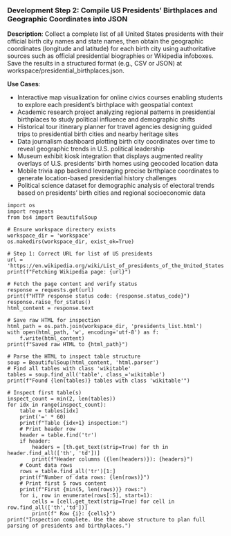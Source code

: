 ### Development Step 2: Compile US Presidents’ Birthplaces and Geographic Coordinates into JSON

**Description**: Collect a complete list of all United States presidents with their official birth city names and state names, then obtain the geographic coordinates (longitude and latitude) for each birth city using authoritative sources such as official presidential biographies or Wikipedia infoboxes. Save the results in a structured format (e.g., CSV or JSON) at workspace/presidential_birthplaces.json.

**Use Cases**:
- Interactive map visualization for online civics courses enabling students to explore each president’s birthplace with geospatial context
- Academic research project analyzing regional patterns in presidential birthplaces to study political influence and demographic shifts
- Historical tour itinerary planner for travel agencies designing guided trips to presidential birth cities and nearby heritage sites
- Data journalism dashboard plotting birth city coordinates over time to reveal geographic trends in U.S. political leadership
- Museum exhibit kiosk integration that displays augmented reality overlays of U.S. presidents’ birth homes using geocoded location data
- Mobile trivia app backend leveraging precise birthplace coordinates to generate location-based presidential history challenges
- Political science dataset for demographic analysis of electoral trends based on presidents’ birth cities and regional socioeconomic data

```
import os
import requests
from bs4 import BeautifulSoup

# Ensure workspace directory exists
workspace_dir = 'workspace'
os.makedirs(workspace_dir, exist_ok=True)

# Step 1: Correct URL for list of US presidents
url = 'https://en.wikipedia.org/wiki/List_of_presidents_of_the_United_States'
print(f"Fetching Wikipedia page: {url}")

# Fetch the page content and verify status
response = requests.get(url)
print(f"HTTP response status code: {response.status_code}")
response.raise_for_status()
html_content = response.text

# Save raw HTML for inspection
html_path = os.path.join(workspace_dir, 'presidents_list.html')
with open(html_path, 'w', encoding='utf-8') as f:
    f.write(html_content)
print(f"Saved raw HTML to {html_path}")

# Parse the HTML to inspect table structure
soup = BeautifulSoup(html_content, 'html.parser')
# Find all tables with class 'wikitable'
tables = soup.find_all('table', class_='wikitable')
print(f"Found {len(tables)} tables with class 'wikitable'")

# Inspect first table(s)
inspect_count = min(2, len(tables))
for idx in range(inspect_count):
    table = tables[idx]
    print('=' * 60)
    print(f"Table {idx+1} inspection:")
    # Print header row
    header = table.find('tr')
    if header:
        headers = [th.get_text(strip=True) for th in header.find_all(['th', 'td'])]
        print(f"Header columns ({len(headers)}): {headers}")
    # Count data rows
    rows = table.find_all('tr')[1:]
    print(f"Number of data rows: {len(rows)}")
    # Print first 5 rows content
    print(f"First {min(5, len(rows))} rows:")
    for i, row in enumerate(rows[:5], start=1):
        cells = [cell.get_text(strip=True) for cell in row.find_all(['th','td'])]
        print(f" Row {i}: {cells}")
print("Inspection complete. Use the above structure to plan full parsing of presidents and birthplaces.")
```